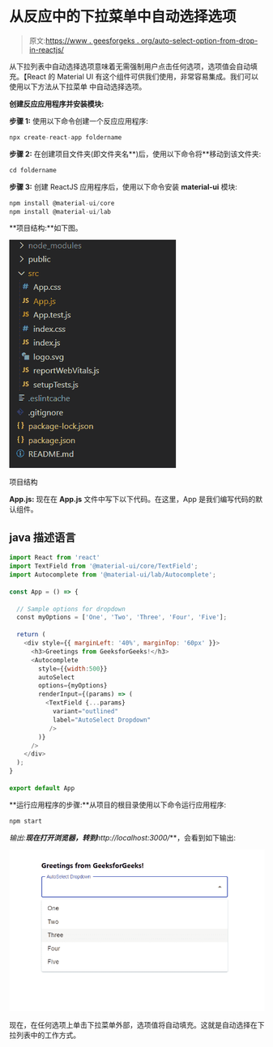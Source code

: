 # 从反应中的下拉菜单中自动选择选项

> 原文:[https://www . geesforgeks . org/auto-select-option-from-drop-in-reactjs/](https://www.geeksforgeeks.org/auto-select-option-from-dropdown-in-reactjs/)

从下拉列表中自动选择选项意味着无需强制用户点击任何选项，选项值会自动填充。【React 的 Material UI 有这个组件可供我们使用，非常容易集成。我们可以使用以下方法从下拉菜单  中自动选择选项。

**创建反应应用程序并安装模块:**

**步骤 1:** 使用以下命令创建一个反应应用程序:

```jsx
npx create-react-app foldername
```

**步骤 2:** 在创建项目文件夹(即文件夹名**)后，使用以下命令将**移动到该文件夹:

```jsx
cd foldername
```

**步骤 3:** 创建 ReactJS 应用程序后，使用以下命令安装 **material-ui** 模块:

```jsx
npm install @material-ui/core
npm install @material-ui/lab
```

**项目结构:**如下图。

![](img/f04ae0d8b722a9fff0bd9bd138b29c23.png)

项目结构

**App.js:** 现在在 **App.js** 文件中写下以下代码。在这里，App 是我们编写代码的默认组件。

## java 描述语言

```jsx
import React from 'react'
import TextField from '@material-ui/core/TextField';
import Autocomplete from '@material-ui/lab/Autocomplete';

const App = () => {

  // Sample options for dropdown
  const myOptions = ['One', 'Two', 'Three', 'Four', 'Five'];

  return (
    <div style={{ marginLeft: '40%', marginTop: '60px' }}>
      <h3>Greetings from GeeksforGeeks!</h3>
      <Autocomplete
        style={{width:500}}
        autoSelect
        options={myOptions}
        renderInput={(params) => (
          <TextField {...params}
            variant="outlined"
            label="AutoSelect Dropdown"
           />
        )}
      />
    </div>
  );
}

export default App
```

**运行应用程序的步骤:**从项目的根目录使用以下命令运行应用程序:

```jsx
npm start
```

**输出:**现在打开浏览器，转到***http://localhost:3000/***，会看到如下输出:

![](img/daf508050f67a7afd0b2d6786085e6ad.png)

现在，在任何选项上单击下拉菜单外部，选项值将自动填充。这就是自动选择在下拉列表中的工作方式。